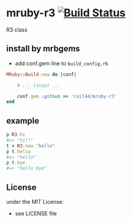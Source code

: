 # mruby-r3   [![Build Status](https://travis-ci.org/rail44/mruby-r3.png?branch=master)](https://travis-ci.org/rail44/mruby-r3)
R3 class
## install by mrbgems
- add conf.gem line to `build_config.rb`

```ruby
MRuby::Build.new do |conf|

    # ... (snip) ...

    conf.gem :github => 'rail44/mruby-r3'
end
```
## example
```ruby
p R3.hi
#=> "hi!!"
t = R3.new "hello"
p t.hello
#=> "hello"
p t.bye
#=> "hello bye"
```

## License
under the MIT License:
- see LICENSE file
